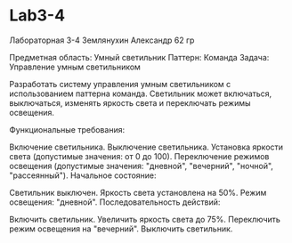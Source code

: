 # Lab3-4
Лабораторная 3-4
Землянухин Александр 62 гр

Предметная область: Умный светильник Паттерн: Команда
Задача: Управление умным светильником

Разработать систему управления умным светильником с использованием паттерна команда. Светильник может включаться, выключаться, изменять яркость света и переключать режимы освещения.

Функциональные требования:

Включение светильника. Выключение светильника. Установка яркости света (допустимые значения: от 0 до 100). Переключение режимов освещения (допустимые значения: "дневной", "вечерний", "ночной", "рассеянный").
Начальное состояние:

Светильник выключен. Яркость света установлена на 50%. Режим освещения: "дневной". Последовательность действий:

Включить светильник. Увеличить яркость света до 75%. Переключить режим освещения на "вечерний". Выключить светильник.
